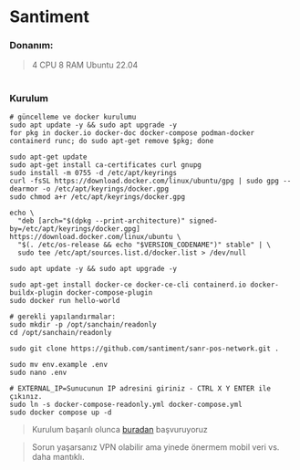 # Santiment

### Donanım:
> 4 CPU 8 RAM Ubuntu 22.04 

#

### Kurulum

```console
# güncelleme ve docker kurulumu
sudo apt update -y && sudo apt upgrade -y
for pkg in docker.io docker-doc docker-compose podman-docker containerd runc; do sudo apt-get remove $pkg; done

sudo apt-get update
sudo apt-get install ca-certificates curl gnupg
sudo install -m 0755 -d /etc/apt/keyrings
curl -fsSL https://download.docker.com/linux/ubuntu/gpg | sudo gpg --dearmor -o /etc/apt/keyrings/docker.gpg
sudo chmod a+r /etc/apt/keyrings/docker.gpg

echo \
  "deb [arch="$(dpkg --print-architecture)" signed-by=/etc/apt/keyrings/docker.gpg] https://download.docker.com/linux/ubuntu \
  "$(. /etc/os-release && echo "$VERSION_CODENAME")" stable" | \
  sudo tee /etc/apt/sources.list.d/docker.list > /dev/null

sudo apt update -y && sudo apt upgrade -y

sudo apt-get install docker-ce docker-ce-cli containerd.io docker-buildx-plugin docker-compose-plugin
sudo docker run hello-world
```

```console
# gerekli yapılandırmalar:
sudo mkdir -p /opt/sanchain/readonly
cd /opt/sanchain/readonly

sudo git clone https://github.com/santiment/sanr-pos-network.git .

sudo mv env.example .env
sudo nano .env

# EXTERNAL_IP=Sunucunun IP adresini giriniz - CTRL X Y ENTER ile çıkınız.
sudo ln -s docker-compose-readonly.yml docker-compose.yml
sudo docker compose up -d
```

> Kurulum başarılı olunca [buradan](https://nodes.sanr.network/) başvuruyoruz


> Sorun yaşarsanız VPN olabilir ama yinede önermem mobil veri vs. daha mantıklı.


